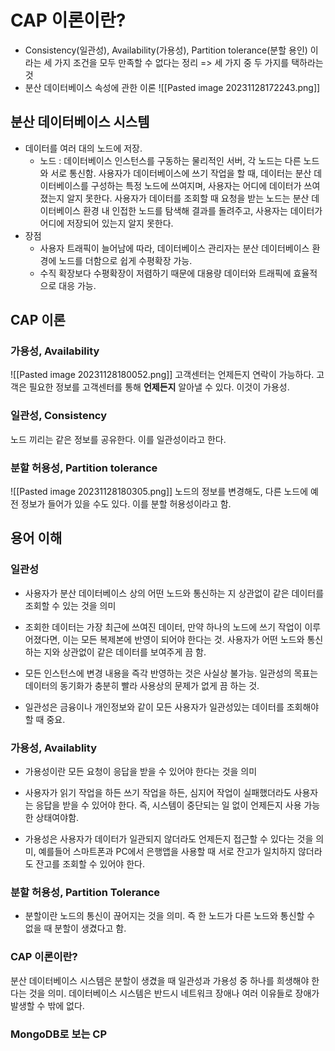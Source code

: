 # CAP 이론이란?
* Consistency(일관성), Availability(가용성), Partition tolerance(분할 용인) 이라는 세 가지 조건을 모두 만족할 수 없다는 정리 => 세 가지 중 두 가지를 택하라는 것
* 분산 데이터베이스 속성에 관한 이론
![[Pasted image 20231128172243.png]]

## 분산 데이터베이스 시스템
* 데이터를 여러 대의 노드에 저장.
	* 노드 : 데이터베이스 인스턴스를 구동하는 물리적인 서버, 각 노드는 다른 노드와 서로 통신함.
	사용자가 데이터베이스에 쓰기 작업을 할 때, 데이터는 분산 데이터베이스를 구성하는 특정 노드에 쓰여지며, 사용자는 어디에 데이터가 쓰여졌는지 알지 못한다.
	사용자가 데이터를 조회할 때 요청을 받는 노드는 분산 데이터베이스 환경 내 인접한 노드를 탐색해 결과를 돌려주고, 사용자는 데이터가 어디에 저장되어 있는지 알지 못한다.
* 장점
	* 사용자 트래픽이 늘어남에 따라, 데이터베이스 관리자는 분산 데이터베이스 환경에 노드를 더함으로 쉽게 수평확장 가능.
	* 수직 확장보다 수평확장이 저렴하기 때문에 대용량 데이터와 트래픽에 효율적으로 대응 가능.

## CAP 이론

### 가용성, Availability

![[Pasted image 20231128180052.png]]
고객센터는 언제든지 연락이 가능하다. 고객은 필요한 정보를 고객센터를 통해 **언제든지** 알아낼 수 있다. 이것이 가용성.

### 일관성, Consistency
노드 끼리는 같은 정보를 공유한다. 이를 일관성이라고 한다.

### 분할 허용성, Partition tolerance
![[Pasted image 20231128180305.png]]
노드의 정보를 변경해도, 다른 노드에 예전 정보가 들어가 있을 수도 있다. 이를 분할 허용성이라고 함.

## 용어 이해

### 일관성 
* 사용자가 분산 데이터베이스 상의 어떤 노드와 통신하는 지 상관없이 같은 데이터를 조회할 수 있는 것을 의미

* 조회한 데이터는 가장 최근에 쓰여진 데이터, 만약 하나의 노드에 쓰기 작업이 이루어졌다면, 이는 모든 복제본에 반영이 되어야 한다는 것. 사용자가 어떤 노드와 통신하는 지와 상관없이 같은 데이터를 보여주게 끔 함.

* 모든 인스턴스에 변경 내용을 즉각 반영하는 것은 사실상 불가능. 일관성의 목표는 데이터의 동기화가 충분히 빨라 사용상의 문제가 없게 끔 하는 것.

* 일관성은 금융이나 개인정보와 같이 모든 사용자가 일관성있는 데이터를 조회해야할 때 중요.

### 가용성, Availablity
* 가용성이란 모든 요청이 응답을 받을 수 있어야 한다는 것을 의미

* 사용자가 읽기 작업을 하든 쓰기 작업을 하든, 심지어 작업이 실패했더라도 사용자는 응답을 받을 수 있어야 한다. 즉, 시스템이 중단되는 일 없이 언제든지 사용 가능한 상태여야함.

* 가용성은 사용자가 데이터가 일관되지 않더라도 언제든지 접근할 수 있다는 것을 의미, 예를들어 스마트폰과 PC에서 은행앱을 사용할 때 서로 잔고가 일치하지 않더라도 잔고를 조회할 수 있어야 한다.

### 분할 허용성, Partition Tolerance
* 분할이란 노드의 통신이 끊어지는 것을 의미. 즉 한 노드가 다른 노드와 통신할 수 없을 때 분할이 생겼다고 함.


### CAP 이론이란?

분산 데이터베이스 시스템은 분할이 생겼을 때 일관성과 가용성 중 하나를 희생해야 한다는 것을 의미.
데이터베이스 시스템은 반드시 네트워크 장애나 여러 이유들로 장애가 발생할 수 밖에 없다. 

### MongoDB로 보는 CP